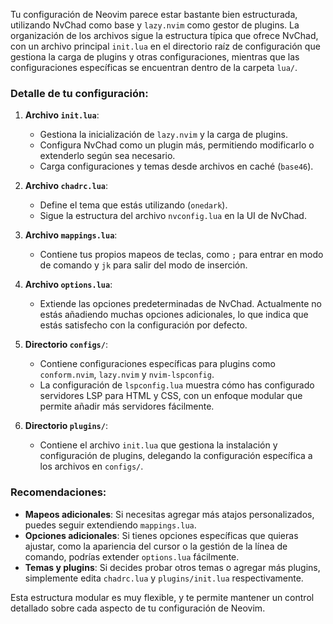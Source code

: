 Tu configuración de Neovim parece estar bastante bien estructurada, utilizando NvChad como base y `lazy.nvim` como gestor de plugins. La organización de los archivos sigue la estructura típica que ofrece NvChad, con un archivo principal `init.lua` en el directorio raíz de configuración que gestiona la carga de plugins y otras configuraciones, mientras que las configuraciones específicas se encuentran dentro de la carpeta `lua/`.

### Detalle de tu configuración:

1. **Archivo `init.lua`**:
    - Gestiona la inicialización de `lazy.nvim` y la carga de plugins.
    - Configura NvChad como un plugin más, permitiendo modificarlo o extenderlo según sea necesario.
    - Carga configuraciones y temas desde archivos en caché (`base46`).

2. **Archivo `chadrc.lua`**:
    - Define el tema que estás utilizando (`onedark`).
    - Sigue la estructura del archivo `nvconfig.lua` en la UI de NvChad.

3. **Archivo `mappings.lua`**:
    - Contiene tus propios mapeos de teclas, como `;` para entrar en modo de comando y `jk` para salir del modo de inserción.
  
4. **Archivo `options.lua`**:
    - Extiende las opciones predeterminadas de NvChad. Actualmente no estás añadiendo muchas opciones adicionales, lo que indica que estás satisfecho con la configuración por defecto.

5. **Directorio `configs/`**:
    - Contiene configuraciones específicas para plugins como `conform.nvim`, `lazy.nvim` y `nvim-lspconfig`.
    - La configuración de `lspconfig.lua` muestra cómo has configurado servidores LSP para HTML y CSS, con un enfoque modular que permite añadir más servidores fácilmente.

6. **Directorio `plugins/`**:
    - Contiene el archivo `init.lua` que gestiona la instalación y configuración de plugins, delegando la configuración específica a los archivos en `configs/`.

### Recomendaciones:
- **Mapeos adicionales**: Si necesitas agregar más atajos personalizados, puedes seguir extendiendo `mappings.lua`.
- **Opciones adicionales**: Si tienes opciones específicas que quieras ajustar, como la apariencia del cursor o la gestión de la línea de comando, podrías extender `options.lua` fácilmente.
- **Temas y plugins**: Si decides probar otros temas o agregar más plugins, simplemente edita `chadrc.lua` y `plugins/init.lua` respectivamente.

Esta estructura modular es muy flexible, y te permite mantener un control detallado sobre cada aspecto de tu configuración de Neovim.
